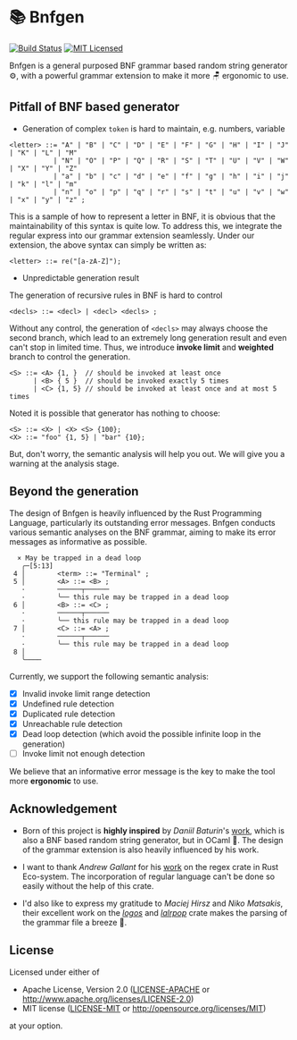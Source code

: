# 📚 Bnfgen

[![Build Status][actions-badge]][actions-url]
[![MIT Licensed][mit-badge]][mit-url]

[actions-badge]: https://github.com/Devin-Yeung/bnfgen/actions/workflows/ci.yml/badge.svg?branch=master

[actions-url]: https://github.com/Devin-Yeung/bnfgen/actions/workflows/ci.yml

[mit-badge]: https://img.shields.io/badge/license-MIT-blue.svg

[mit-url]: https://github.com/Devin-Yeung/bnfgen/blob/master/LICENSE-MIT

Bnfgen is a general purposed BNF grammar based random string generator ⚙️,
with a powerful grammar extension to make it more 🪑 ergonomic to use.

## Pitfall of BNF based generator

- Generation of complex `token` is hard to maintain, e.g. numbers, variable

```text
<letter> ::= "A" | "B" | "C" | "D" | "E" | "F" | "G" | "H" | "I" | "J" | "K" | "L" | "M" 
           | "N" | "O" | "P" | "Q" | "R" | "S" | "T" | "U" | "V" | "W" | "X" | "Y" | "Z" 
           | "a" | "b" | "c" | "d" | "e" | "f" | "g" | "h" | "i" | "j" | "k" | "l" | "m" 
           | "n" | "o" | "p" | "q" | "r" | "s" | "t" | "u" | "v" | "w" | "x" | "y" | "z" ;
```

This is a sample of how to represent a letter in BNF, it is obvious that the maintainability of this syntax is quite
low.
To address this, we integrate the regular express into our grammar extension seamlessly.
Under our extension, the above syntax can simply be written as:

```text
<letter> ::= re("[a-zA-Z]");
```

- Unpredictable generation result

The generation of recursive rules in BNF is hard to control
```text
<decls> ::= <decl> | <decl> <decls> ;
```
Without any control, the generation of `<decls>` may always choose the second branch,
which lead to an extremely long generation result and even can't stop in limited time.
Thus, we introduce __invoke limit__ and __weighted__ branch to control the generation.
```text
<S> ::= <A> {1, }  // should be invoked at least once
      | <B> { 5 }  // should be invoked exactly 5 times
      | <C> {1, 5} // should be invoked at least once and at most 5 times
```
Noted it is possible that generator has nothing to choose:
```text
<S> ::= <X> | <X> <S> {100};
<X> ::= "foo" {1, 5} | "bar" {10};
```
But, don't worry, the semantic analysis will help you out.
We will give you a warning at the analysis stage.


## Beyond the generation

The design of Bnfgen is heavily influenced by the Rust Programming Language, particularly its outstanding error messages.
Bnfgen conducts various semantic analyses on the BNF grammar, aiming to make its error messages as informative as possible.

```text
  × May be trapped in a dead loop
   ╭─[5:13]
 4 │        <term> ::= "Terminal" ;
 5 │        <A> ::= <B> ;
   ·        ──────┬──────
   ·        ╰── this rule may be trapped in a dead loop
 6 │        <B> ::= <C> ;
   ·        ──────┬──────
   ·        ╰── this rule may be trapped in a dead loop
 7 │        <C> ::= <A> ;
   ·        ──────┬──────
   ·        ╰── this rule may be trapped in a dead loop
 8 │
   ╰────
```

Currently, we support the following semantic analysis:

- [x] Invalid invoke limit range detection
- [x] Undefined rule detection
- [x] Duplicated rule detection
- [x] Unreachable rule detection
- [x] Dead loop detection (which avoid the possible infinite loop in the generation)
- [ ] Invoke limit not enough detection 

We believe that an informative error message is the key to make the tool more __ergonomic__ to use.

## Acknowledgement

- Born of this project is __highly inspired__ by _Daniil Baturin_'s [work](https://github.com/dmbaturin/bnfgen),
  which is also a BNF based random string generator, but in OCaml 🐫.
  The design of the grammar extension is also heavily influenced by his work.

- I want to thank _Andrew Gallant_ for his [work](https://github.com/rust-lang/regex) on the regex crate in Rust
  Eco-system.
  The incorporation of regular language can't be done so easily without the help of this crate.

- I'd also like to express my gratitude to _Maciej Hirsz_ and _Niko Matsakis_,
  their excellent work on the _[logos](https://github.com/maciejhirsz/logos)_
  and _[lalrpop](https://github.com/maciejhirsz/logos)_ crate makes the parsing of the grammar file a breeze 🍃.

## License

Licensed under either of

* Apache License, Version 2.0
  ([LICENSE-APACHE](LICENSE-APACHE) or http://www.apache.org/licenses/LICENSE-2.0)
* MIT license
  ([LICENSE-MIT](LICENSE-MIT) or http://opensource.org/licenses/MIT)

at your option.